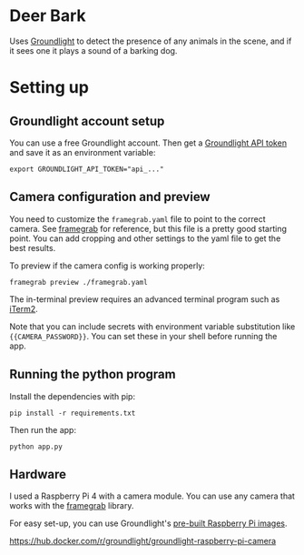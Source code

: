 # Deer Bark

Uses [Groundlight](https://pypi.org/project/groundlight/) to detect the presence of
any animals in the scene, and if it sees one it plays a sound of a barking dog.

# Setting up

## Groundlight account setup

You can use a free Groundlight account.  Then get a 
[Groundlight API token](https://code.groundlight.ai/python-sdk/docs/getting-started/api-tokens) and save it as an environment variable:

```
export GROUNDLIGHT_API_TOKEN="api_..."
```

## Camera configuration and preview

You need to customize the `framegrab.yaml` file to point to the correct camera.
See [framegrab](https://github.com/groundlight/framegrab) for reference, but this
file is a pretty good starting point.  You can add cropping and other settings
to the yaml file to get the best results.

To preview if the camera config is working properly:

```
framegrab preview ./framegrab.yaml
```

The in-terminal preview requires an advanced terminal program such as
[iTerm2](https://iterm2.com/).

Note that you can include secrets with environment variable substitution
like `{{CAMERA_PASSWORD}}`.  You can set these in your shell before running
the app.


## Running the python program

Install the dependencies with pip:

```
pip install -r requirements.txt
```

Then run the app:

```
python app.py
```


## Hardware

I used a Raspberry Pi 4 with a camera module.  You can use any camera that
works with the [framegrab](https://github.com/groundlight/framegrab) library.

For easy set-up, you can use Groundlight's [pre-built Raspberry Pi images](https://github.com/groundlight/groundlight-pi-gen).

https://hub.docker.com/r/groundlight/groundlight-raspberry-pi-camera

